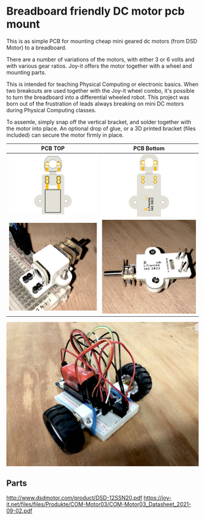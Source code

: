 # Breadboard friendly DC motor pcb mount
This is as simple PCB for mounting cheap mini geared dc motors (from DSD Motor) to a breadboard. 

There are a number of variations of the motors, with either 3 or 6 volts and with various gear ratios. Joy-it offers the motor together with a wheel and mounting parts.

This is intended for teaching Physical Computing or electronic basics. When two breakouts are used together with the Joy-it wheel combo, it's possible to turn the breadboard into a differential wheeled robot. This project was born out of the frustration of leads always breaking on mini DC motors during Physical Computing classes.

To assemle, simply snap off the vertical bracket, and solder together with the motor into place. An optional drop of glue, or a 3D printed bracket (files included) can secure the motor firmly in place.  

PCB TOP                                                     |  PCB Bottom
:----------------------------------------------------------:|:---------------------------------------------------------------:
![Image of PCB top](/RAW/DCmotorBreadBoard.png?raw=true)    | ![Image of PCB bottom](/RAW/DCmotorBreadBoard2.png?raw=true)  
![Image of assembly top](/RAW/img1.JPG?raw=true)  	    	| ![Image of assembly bottom](/RAW/img2.JPG?raw=true) 

![Used on breadboard](/RAW/breadboard.JPG?raw=true)  



## Parts
http://www.dsdmotor.com/product/DSD-12SSN20.pdf
https://joy-it.net/files/files/Produkte/COM-Motor03/COM-Motor03_Datasheet_2021-09-02.pdf

